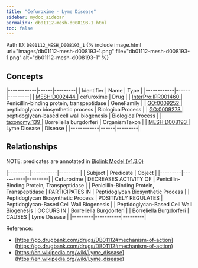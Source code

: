 ```yaml
---
title: "Cefuroxime - Lyme Disease"
sidebar: mydoc_sidebar
permalink: db01112-mesh-d008193-1.html
toc: false 
---
```



Path ID: `DB01112_MESH_D008193_1`
{% include image.html url="images/db01112-mesh-d008193-1.png" file="db01112-mesh-d008193-1.png" alt="db01112-mesh-d008193-1" %}

## Concepts

|------------|------|---------|
| Identifier | Name | Type    |
|------------|------|---------|
| <a href="https://identifiers.org/MESH:D002444">MESH:D002444 </a> | cefuroxime | Drug |
| <a href="https://identifiers.org/InterPro:IPR001460">InterPro:IPR001460 </a> | Penicillin-binding protein, transpeptidase | GeneFamily |
| <a href="https://identifiers.org/GO:0009252">GO:0009252 </a> | peptidoglycan biosynthetic process | BiologicalProcess |
| <a href="https://identifiers.org/GO:0009273">GO:0009273 </a> | peptidoglycan-based cell wall biogenesis | BiologicalProcess |
| <a href="https://identifiers.org/taxonomy:139">taxonomy:139 </a> | Borreliella burgdorferi | OrganismTaxon |
| <a href="https://identifiers.org/MESH:D008193">MESH:D008193 </a> | Lyme Disease | Disease |
|------------|------|---------|

## Relationships


NOTE: predicates are annotated in <a href="https://github.com/biolink/biolink-model/releases/tag/v1.3.0">Biolink Model (v1.3.0)</a>

|---------|-----------|---------|
| Subject | Predicate | Object  |
|---------|-----------|---------|
| Cefuroxime | DECREASES ACTIVITY OF | Penicillin-Binding Protein, Transpeptidase |
| Penicillin-Binding Protein, Transpeptidase | PARTICIPATES IN | Peptidoglycan Biosynthetic Process |
| Peptidoglycan Biosynthetic Process | POSITIVELY REGULATES | Peptidoglycan-Based Cell Wall Biogenesis |
| Peptidoglycan-Based Cell Wall Biogenesis | OCCURS IN | Borreliella Burgdorferi |
| Borreliella Burgdorferi | CAUSES | Lyme Disease |
|---------|-----------|---------|

Reference: 
  - [https://go.drugbank.com/drugs/DB01112#mechanism-of-action](https://go.drugbank.com/drugs/DB01112#mechanism-of-action)
  - [https://en.wikipedia.org/wiki/Lyme_disease](https://en.wikipedia.org/wiki/Lyme_disease)
